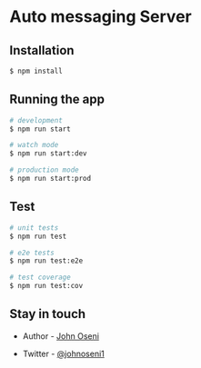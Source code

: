 # Auto messaging Server


## Installation

```bash
$ npm install
```

## Running the app

```bash
# development
$ npm run start

# watch mode
$ npm run start:dev

# production mode
$ npm run start:prod
```

## Test

```bash
# unit tests
$ npm run test

# e2e tests
$ npm run test:e2e

# test coverage
$ npm run test:cov
```



## Stay in touch

- Author - [John Oseni](https://johnoseni.com)
<!-- - Website - [https://nestjs.com](https://nestjs.com/) -->
- Twitter - [@johnoseni1](https://twitter.com/johnoseni1)



